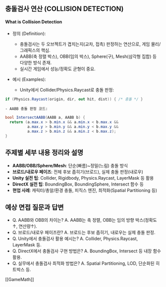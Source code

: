 

## 충돌검사 연산 (COLLISION DETECTION)

#### What is Collision Detection

- 정의 (Definition):
	- 충돌검사는 두 오브젝트가 겹치는지(교차, 접촉) 판정하는 연산으로, 게임 물리/그래픽스의 핵심.
	- AABB(축 정렬 박스), OBB(임의 박스), Sphere(구), Mesh(삼각형 집합) 등 다양한 방식 존재.
	- 실시간 게임에서 성능/정확도 균형이 중요.

- 예시 (Examples):
	- Unity에서 Collider/Physics.Raycast로 충돌 판정:
```csharp
if (Physics.Raycast(origin, dir, out hit, dist)) { /* 충돌 */ }
```
	- AABB 충돌 판정 코드:
```csharp
bool IntersectAABB(AABB a, AABB b) {
  return (a.max.x > b.min.x && a.min.x < b.max.x &&
          a.max.y > b.min.y && a.min.y < b.max.y &&
          a.max.z > b.min.z && a.min.z < b.max.z);
}
```

## 주제별 세부 내용 정리와 설명
- **AABB/OBB/Sphere/Mesh**: 단순(빠름)~정밀(느림) 충돌 방식
- **브로드/내로우 페이즈**: 전체 후보 좁히기(브로드), 실제 충돌 판정(내로우)
- **Unity 실전 팁**: Collider, Rigidbody, Physics.Raycast, LayerMask 등 활용
- **DirectX 실전 팁**: BoundingBox, BoundingSphere, Intersect 함수 등
- **현업 사례**: 캐릭터/총알/환경 충돌, 피직스 엔진, 최적화(Spatial Partitioning 등)

## 예상 면접 질문과 답변
- Q. AABB와 OBB의 차이는?
  A. AABB는 축 정렬, OBB는 임의 방향 박스(정확도↑, 연산량↑).
- Q. 브로드/내로우 페이즈란?
  A. 브로드는 후보 좁히기, 내로우는 실제 충돌 판정.
- Q. Unity에서 충돌검사 활용 예시는?
  A. Collider, Physics.Raycast, LayerMask 등.
- Q. DirectX에서 충돌검사 구현 방법은?
  A. BoundingBox, Intersect 등 내장 함수 활용.
- Q. 실무에서 충돌검사 최적화 방법은?
  A. Spatial Partitioning, LOD, 단순화된 히트박스 등. 

[[GameMath]]